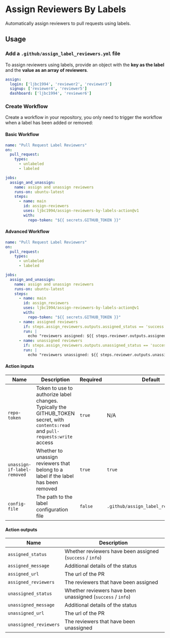 # Assign Reviewers By Labels

Automatically assign reviewers to pull requests using labels.

## Usage

### Add a `.github/assign_label_reviewers.yml` file

To assign reviewers using labels, provide an object with the **key as the label** and the **value as an array of reviewers**.

```yml
assign:
  login: ['ljbc1994', 'reviewer2', 'reviewer3']
  signup: ['reviewer4', 'reviewer5']
  dashboard: ['ljbc1994', 'reviewer6']
```

### Create Workflow

Create a workflow in your repository, you only need to trigger the workflow when a label has been added or removed:

#### Basic Workflow

```yml
name: "Pull Request Label Reviewers"
on:
  pull_request:
    types:
      - unlabeled
      - labeled

jobs:
  assign_and_unassign:
    name: assign and unassign reviewers
    runs-on: ubuntu-latest
    steps:
      - name: main
        id: assign-reviewers
        uses: ljbc1994/assign-reviewers-by-labels-action@v1
        with:
          repo-token: "${{ secrets.GITHUB_TOKEN }}"
```

#### Advanced Workflow

```yml
name: "Pull Request Label Reviewers"
on:
  pull_request:
    types:
      - unlabeled
      - labeled

jobs:
  assign_and_unassign:
    name: assign and unassign reviewers
    runs-on: ubuntu-latest
    steps:
      - name: main
        id: assign_reviewers
        uses: ljbc1994/assign-reviewers-by-labels-action@v1
        with:
          repo-token: "${{ secrets.GITHUB_TOKEN }}"
      - name: assigned reviewers
        if: steps.assign_reviewers.outputs.assigned_status == 'success'
        run: |
          echo "reviewers assigned: ${{ steps.reviewer.outputs.assigned_reviewers }}"
      - name: unassigned reviewers
        if: steps.assign_reviewers.outputs.unassigned_status == 'success'
        run: |
          echo "reviewers unassigned: ${{ steps.reviewer.outputs.unassigned_reviewers }}"
```

#### Action inputs

| Name | Description | Required | Default
| - | - | - | - | 
| `repo-token` | Token to use to authorize label changes. Typically the GITHUB_TOKEN secret, with `contents:read` and `pull-requests:write` access | `true` | N/A
| `unassign-if-label-removed` | Whether to unassign reviewers that belong to a label if the label has been removed  | `true` | `true`
| `config-file` | The path to the label configuration file | `false` | `.github/assign_label_reviewers.yml`

#### Action outputs

| Name | Description 
| - | - |
| `assigned_status` | Whether reviewers have been assigned (`success` / `info`) 
| `assigned_message` | Additional details of the status
| `assigned_url` | The url of the PR 
| `assigned_reviewers` | The reviewers that have been assigned
| `unassigned_status` | Whether reviewers have been unassigned (`success` / `info`) 
| `unassigned_message` | Additional details of the status
| `unassigned_url` | The url of the PR
| `unassigned_reviewers` | The reviewers that have been unassigned
